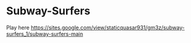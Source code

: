 # Subway-Surfers
Play here https://sites.google.com/view/staticquasar931/gm3z/subway-surfers_1/subway-surfers-main
